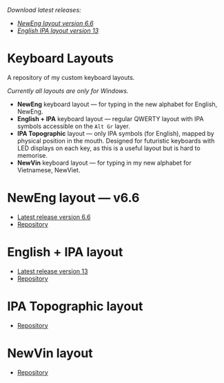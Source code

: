 _Download latest releases:_  
* _[NewEng layout version 6.6](https://github.com/fazzaan/keyboard-layouts/releases/tag/NEv6.6)_
* _[English IPA layout version 13](https://github.com/fazzaan/keyboard-layouts/releases/tag/EngIPAv13)_  

# Keyboard Layouts
A repository of my custom keyboard layouts.  

_Currently all layouts are only for Windows._  

* **NewEng** keyboard layout — for typing in the new alphabet for English, NewEng.  
* **English + IPA** keyboard layout — regular QWERTY layout with IPA symbols accessible on the `Alt Gr` layer.
* **IPA Topographic** layout — only IPA symbols (for English), mapped by physical position in the mouth. Designed for futuristic keyboards with LED displays on each key, as this is a useful layout but is hard to memorise.
* **NewVin** keyboard layout — for typing in my new alphabet for Vietnamese, NewViet.

# NewEng layout — v6.6 
* [Latest release version 6.6](https://github.com/fazzaan/keyboard-layouts/releases/tag/NEv6.6)  
* [Repository](https://github.com/fazzaan/keyboard-layouts/tree/main/Layout%20-%20EN-UK%20-%20NewEng)

# English + IPA layout 
* [Latest release version 13](https://github.com/fazzaan/keyboard-layouts/releases/tag/EngIPAv13)  
* [Repository](https://github.com/fazzaan/keyboard-layouts/tree/main/Layout%20-%20EN-UK%20-%20IPA)  

# IPA Topographic layout 
* [Repository](https://github.com/fazzaan/keyboard-layouts/tree/main/Layout%20-%20EN-UK%20-%20IPA%20Topographic)  

# NewVin layout 
* [Repository](https://github.com/fazzaan/keyboard-layouts/tree/main/Layout%20-%20VN-VN%20-%20NewVin)  
